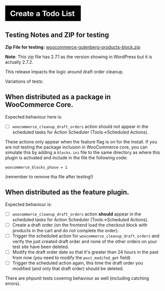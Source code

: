 [![Create Todo list](https://raw.githubusercontent.com/senadir/todo-my-markdown/master/public/github-button.svg?sanitize=true)](https://git-todo.netlify.app/create)

## Testing Notes and ZIP for testing

**Zip File for testing:**
[woocommerce-gutenberg-products-block.zip](https://github.com/woocommerce/woocommerce-gutenberg-products-block/files/4932938/woocommerce-gutenberg-products-block.zip)

**Note**: This zip file has 2.7.1 as the version showing in WordPress but it is actually 2.7.2.

This release impacts the logic around draft order cleanup.

Variations of tests:

## When distributed as a package in WooCommerce Core.

Expected behaviour here is:

* [ ] `woocommerce_cleanup_draft_orders` action should not appear in the scheduled tasks for Action Scheduler (Tools->Scheduled Actions).

These actions only appear when the feature flag is on for the install. If you are not testing the package inclusion in WooCommerce core, you can simulate this by adding a `blocks.ini` file to the same directory as where this plugin is activated and include in the file the following code:

```
woocommerce_blocks_phase = 1
```

(remember to remove tha file after testing!)

## When distributed as the feature plugin.

Expected behaviour is:

* [ ] `woocommerce_cleanup_draft_orders` action **should** appear in the scheduled tasks for Action Scheduler (Tools->Scheduled Actions).
* [ ] Create a draft order (on the frontend load the checkout block with products in the cart and do not complete the order).
* [ ] Trigger the scheduled action for `woocommerce_cleanup_draft_orders` and verify the just created draft order and none of the other orders on your test site have been deleted.
* [ ] Modify the draft order date so that it's greater than 24 hours in the past from now (you need to modify the `post_modifed_gmt` field)
* [ ] Trigger the scheduled action again, this time the draft order you modified (and only that draft order) should be deleted.

There are phpunit tests covering behaviour as well (including catching errors).

